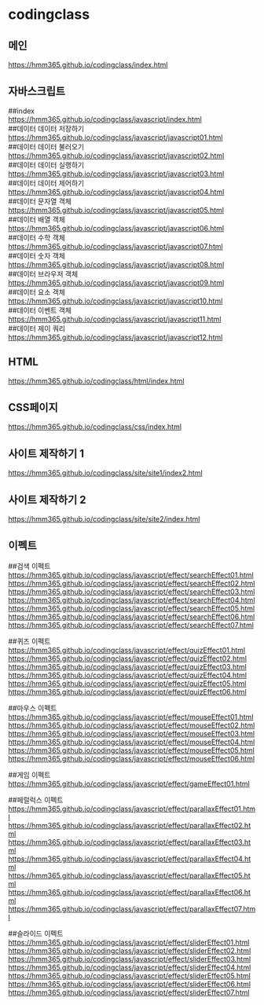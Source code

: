 # codingclass
## 메인   
https://hmm365.github.io/codingclass/index.html   


## 자바스크립트   
##index   
https://hmm365.github.io/codingclass/javascript/index.html   
##데이터 데이터 저장하기   
https://hmm365.github.io/codingclass/javascript/javascript01.html   
##데이터 데이터 불러오기  
https://hmm365.github.io/codingclass/javascript/javascript02.html   
##데이터 데이터 실행하기   
https://hmm365.github.io/codingclass/javascript/javascript03.html   
##데이터 데이터 제어하기   
https://hmm365.github.io/codingclass/javascript/javascript04.html   
##데이터 문자열 객체   
https://hmm365.github.io/codingclass/javascript/javascript05.html   
##데이터 배열 객체   
https://hmm365.github.io/codingclass/javascript/javascript06.html   
##데이터 수학 객체   
https://hmm365.github.io/codingclass/javascript/javascript07.html   
##데이터 숫자 객체   
https://hmm365.github.io/codingclass/javascript/javascript08.html   
##데이터 브라우저 객체   
https://hmm365.github.io/codingclass/javascript/javascript09.html   
##데이터 요소 객체   
https://hmm365.github.io/codingclass/javascript/javascript10.html   
##데이터 이벤트 객체   
https://hmm365.github.io/codingclass/javascript/javascript11.html   
##데이터 제이 쿼리   
https://hmm365.github.io/codingclass/javascript/javascript12.html   

## HTML   
https://hmm365.github.io/codingclass/html/index.html   

## CSS페이지   
https://hmm365.github.io/codingclass/css/index.html   

## 사이트 제작하기 1   
https://hmm365.github.io/codingclass/site/site1/index2.html   

## 사이트 제작하기 2   
https://hmm365.github.io/codingclass/site/site2/index.html   

## 이펙트   
##검색 이펙트   
https://hmm365.github.io/codingclass/javascript/effect/searchEffect01.html   
https://hmm365.github.io/codingclass/javascript/effect/searchEffect02.html   
https://hmm365.github.io/codingclass/javascript/effect/searchEffect03.html   
https://hmm365.github.io/codingclass/javascript/effect/searchEffect04.html   
https://hmm365.github.io/codingclass/javascript/effect/searchEffect05.html   
https://hmm365.github.io/codingclass/javascript/effect/searchEffect06.html   
https://hmm365.github.io/codingclass/javascript/effect/searchEffect07.html   

##퀴즈 이펙트   
https://hmm365.github.io/codingclass/javascript/effect/quizEffect01.html   
https://hmm365.github.io/codingclass/javascript/effect/quizEffect02.html   
https://hmm365.github.io/codingclass/javascript/effect/quizEffect03.html   
https://hmm365.github.io/codingclass/javascript/effect/quizEffect04.html   
https://hmm365.github.io/codingclass/javascript/effect/quizEffect05.html   
https://hmm365.github.io/codingclass/javascript/effect/quizEffect06.html   

##마우스 이펙트   
https://hmm365.github.io/codingclass/javascript/effect/mouseEffect01.html   
https://hmm365.github.io/codingclass/javascript/effect/mouseEffect02.html   
https://hmm365.github.io/codingclass/javascript/effect/mouseEffect03.html   
https://hmm365.github.io/codingclass/javascript/effect/mouseEffect04.html   
https://hmm365.github.io/codingclass/javascript/effect/mouseEffect05.html   
https://hmm365.github.io/codingclass/javascript/effect/mouseEffect06.html   

##게임 이펙트   
https://hmm365.github.io/codingclass/javascript/effect/gameEffect01.html   

##페럴럭스 이펙트   
https://hmm365.github.io/codingclass/javascript/effect/parallaxEffect01.html   
https://hmm365.github.io/codingclass/javascript/effect/parallaxEffect02.html   
https://hmm365.github.io/codingclass/javascript/effect/parallaxEffect03.html   
https://hmm365.github.io/codingclass/javascript/effect/parallaxEffect04.html   
https://hmm365.github.io/codingclass/javascript/effect/parallaxEffect05.html   
https://hmm365.github.io/codingclass/javascript/effect/parallaxEffect06.html   
https://hmm365.github.io/codingclass/javascript/effect/parallaxEffect07.html   

##슬라이드 이펙트   
https://hmm365.github.io/codingclass/javascript/effect/sliderEffect01.html   
https://hmm365.github.io/codingclass/javascript/effect/sliderEffect02.html   
https://hmm365.github.io/codingclass/javascript/effect/sliderEffect03.html   
https://hmm365.github.io/codingclass/javascript/effect/sliderEffect04.html   
https://hmm365.github.io/codingclass/javascript/effect/sliderEffect05.html   
https://hmm365.github.io/codingclass/javascript/effect/sliderEffect06.html   
https://hmm365.github.io/codingclass/javascript/effect/sliderEffect07.html   


